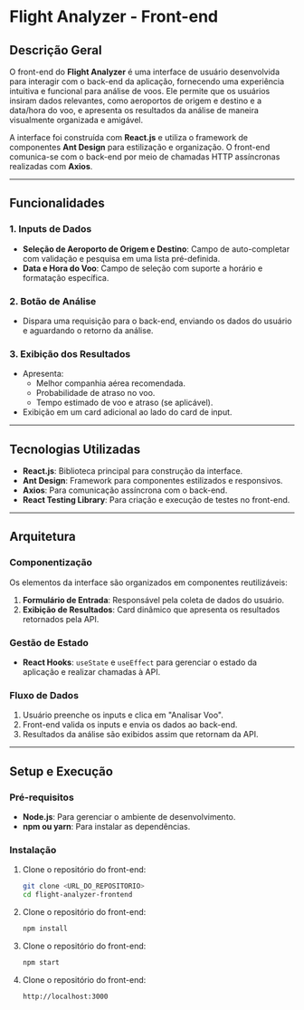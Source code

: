 # **Flight Analyzer - Front-end**

## **Descrição Geral**
O front-end do **Flight Analyzer** é uma interface de usuário desenvolvida para interagir com o back-end da aplicação, fornecendo uma experiência intuitiva e funcional para análise de voos. Ele permite que os usuários insiram dados relevantes, como aeroportos de origem e destino e a data/hora do voo, e apresenta os resultados da análise de maneira visualmente organizada e amigável.

A interface foi construída com **React.js** e utiliza o framework de componentes **Ant Design** para estilização e organização. O front-end comunica-se com o back-end por meio de chamadas HTTP assíncronas realizadas com **Axios**.

---

## **Funcionalidades**

### **1. Inputs de Dados**
- **Seleção de Aeroporto de Origem e Destino**: Campo de auto-completar com validação e pesquisa em uma lista pré-definida.
- **Data e Hora do Voo**: Campo de seleção com suporte a horário e formatação específica.

### **2. Botão de Análise**
- Dispara uma requisição para o back-end, enviando os dados do usuário e aguardando o retorno da análise.

### **3. Exibição dos Resultados**
- Apresenta:
  - Melhor companhia aérea recomendada.
  - Probabilidade de atraso no voo.
  - Tempo estimado de voo e atraso (se aplicável).
- Exibição em um card adicional ao lado do card de input.

---

## **Tecnologias Utilizadas**
- **React.js**: Biblioteca principal para construção da interface.
- **Ant Design**: Framework para componentes estilizados e responsivos.
- **Axios**: Para comunicação assíncrona com o back-end.
- **React Testing Library**: Para criação e execução de testes no front-end.

---

## **Arquitetura**

### **Componentização**
Os elementos da interface são organizados em componentes reutilizáveis:
1. **Formulário de Entrada**: Responsável pela coleta de dados do usuário.
2. **Exibição de Resultados**: Card dinâmico que apresenta os resultados retornados pela API.

### **Gestão de Estado**
- **React Hooks**: `useState` e `useEffect` para gerenciar o estado da aplicação e realizar chamadas à API.

### **Fluxo de Dados**
1. Usuário preenche os inputs e clica em "Analisar Voo".
2. Front-end valida os inputs e envia os dados ao back-end.
3. Resultados da análise são exibidos assim que retornam da API.

---

## **Setup e Execução**

### **Pré-requisitos**
- **Node.js**: Para gerenciar o ambiente de desenvolvimento.
- **npm ou yarn**: Para instalar as dependências.

### **Instalação**
1. Clone o repositório do front-end:
   ```bash
   git clone <URL_DO_REPOSITORIO>
   cd flight-analyzer-frontend
   
2. Clone o repositório do front-end:
   ```bash
   npm install

3. Clone o repositório do front-end:
   ```bash
   npm start

4. Clone o repositório do front-end:
   ```bash
   http://localhost:3000
